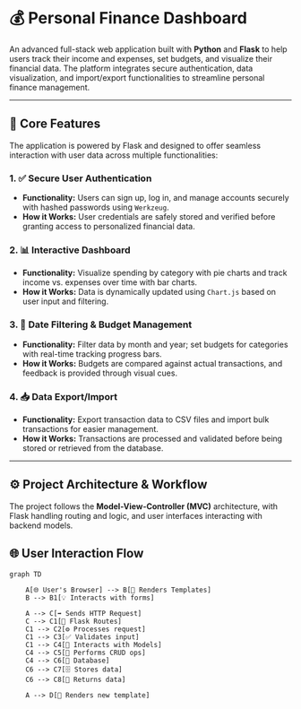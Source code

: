 # 💰 Personal Finance Dashboard

An advanced full-stack web application built with **Python** and **Flask** to help users track their income and expenses, set budgets, and visualize their financial data. The platform integrates secure authentication, data visualization, and import/export functionalities to streamline personal finance management.

---

## 🚀 Core Features

The application is powered by Flask and designed to offer seamless interaction with user data across multiple functionalities:

### 1. ✅ Secure User Authentication
- **Functionality:** Users can sign up, log in, and manage accounts securely with hashed passwords using `Werkzeug`.
- **How it Works:** User credentials are safely stored and verified before granting access to personalized financial data.

### 2. 📊 Interactive Dashboard
- **Functionality:** Visualize spending by category with pie charts and track income vs. expenses over time with bar charts.
- **How it Works:** Data is dynamically updated using `Chart.js` based on user input and filtering.

### 3. 📅 Date Filtering & Budget Management
- **Functionality:** Filter data by month and year; set budgets for categories with real-time tracking progress bars.
- **How it Works:** Budgets are compared against actual transactions, and feedback is provided through visual cues.

### 4. 📥 Data Export/Import
- **Functionality:** Export transaction data to CSV files and import bulk transactions for easier management.
- **How it Works:** Transactions are processed and validated before being stored or retrieved from the database.

---

## ⚙️ Project Architecture & Workflow

The project follows the **Model-View-Controller (MVC)** architecture, with Flask handling routing and logic, and user interfaces interacting with backend models.


## 🌐 User Interaction Flow

```mermaid
graph TD

    A[🌐 User's Browser] --> B[📄 Renders Templates]
    B --> B1[💡 Interacts with forms]

    A --> C[➡ Sends HTTP Request]
    C --> C1[🔁 Flask Routes]
    C1 --> C2[⚙️ Processes request]
    C1 --> C3[✅ Validates input]
    C1 --> C4[🔄 Interacts with Models]
    C4 --> C5[📂 Performs CRUD ops]
    C4 --> C6[💾 Database]
    C6 --> C7[🗄️ Stores data]
    C6 --> C8[🔁 Returns data]

    A --> D[📄 Renders new template]


